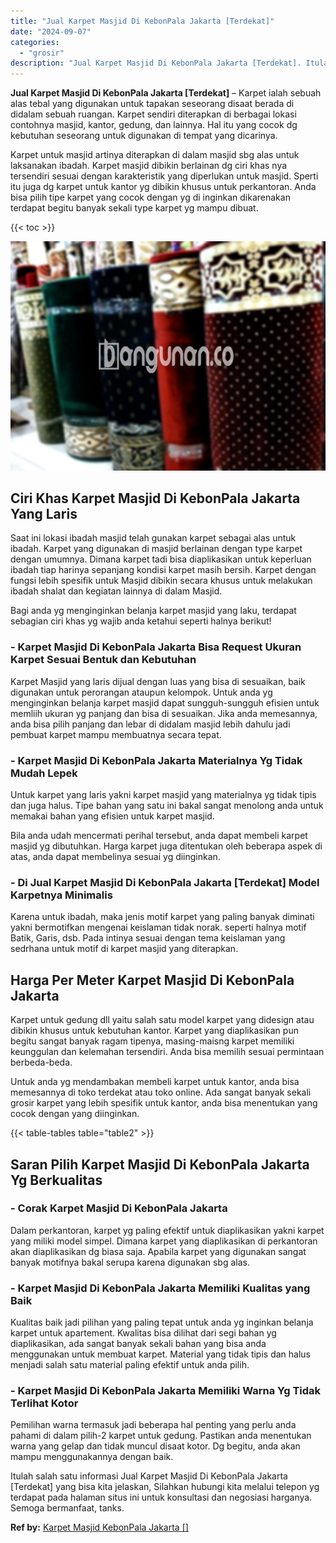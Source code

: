 ```yaml
---
title: "Jual Karpet Masjid Di KebonPala Jakarta [Terdekat]"
date: "2024-09-07"
categories: 
  - "grosir"
description: "Jual Karpet Masjid Di KebonPala Jakarta [Terdekat]. Itulah salah satu informasi Jual Karpet Masjid Di KebonPala Jakarta [Terdekat] yang bisa kita jelaskan,..."
---
```


**Jual Karpet Masjid Di KebonPala Jakarta \[Terdekat\]** – Karpet ialah sebuah alas tebal yang digunakan untuk tapakan seseorang disaat berada di didalam sebuah ruangan. Karpet sendiri diterapkan di berbagai lokasi contohnya masjid, kantor, gedung, dan lainnya. Hal itu yang cocok dg kebutuhan seseorang untuk digunakan di tempat yang dicarinya.

Karpet untuk masjid artinya diterapkan di dalam masjid sbg alas untuk laksanakan ibadah. Karpet masjid dibikin berlainan dg ciri khas nya tersendiri sesuai dengan karakteristik yang diperlukan untuk masjid. Sperti itu juga dg karpet untuk kantor yg dibikin khusus untuk perkantoran. Anda bisa pilih tipe karpet yang cocok dengan yg di inginkan dikarenakan terdapat begitu banyak sekali type karpet yg mampu dibuat.

{{< toc >}}

![Jual Karpet Masjid Di KebonPala Jakarta [Terdekat]](/images/grosir-karpet-murah-52.png)

## Ciri Khas Karpet Masjid Di KebonPala Jakarta Yang Laris

Saat ini lokasi ibadah masjid telah gunakan karpet sebagai alas untuk ibadah. Karpet yang digunakan di masjid berlainan dengan type karpet dengan umumnya. Dimana karpet tadi bisa diaplikasikan untuk keperluan ibadah tiap harinya sepanjang kondisi karpet masih bersih. Karpet dengan fungsi lebih spesifik untuk Masjid dibikin secara khusus untuk melakukan ibadah shalat dan kegiatan lainnya di dalam Masjid.

Bagi anda yg menginginkan belanja karpet masjid yang laku, terdapat sebagian ciri khas yg wajib anda ketahui seperti halnya berikut!

### \- Karpet Masjid Di KebonPala Jakarta Bisa Request Ukuran Karpet Sesuai Bentuk dan Kebutuhan

Karpet Masjid yang laris dijual dengan luas yang bisa di sesuaikan, baik digunakan untuk perorangan ataupun kelompok. Untuk anda yg menginginkan belanja karpet masjid dapat sungguh-sungguh efisien untuk memliih ukuran yg panjang dan bisa di sesuaikan. Jika anda memesannya, anda bisa pilih panjang dan lebar di didalam masjid lebih dahulu jadi pembuat karpet mampu membuatnya secara tepat.

### \- Karpet Masjid Di KebonPala Jakarta Materialnya Yg Tidak Mudah Lepek

Untuk karpet yang laris yakni karpet masjid yang materialnya yg tidak tipis dan juga halus. Tipe bahan yang satu ini bakal sangat menolong anda untuk memakai bahan yang efisien untuk karpet masjid.

Bila anda udah mencermati perihal tersebut, anda dapat membeli karpet masjid yg dibutuhkan. Harga karpet juga ditentukan oleh beberapa aspek di atas, anda dapat membelinya sesuai yg diinginkan.

### \- Di Jual Karpet Masjid Di KebonPala Jakarta \[Terdekat\] Model Karpetnya Minimalis

Karena untuk ibadah, maka jenis motif karpet yang paling banyak diminati yakni bermotifkan mengenai keislaman tidak norak. seperti halnya motif Batik, Garis, dsb. Pada intinya sesuai dengan tema keislaman yang sedrhana untuk motif di karpet masjid yang diterapkan.

## Harga Per Meter Karpet Masjid Di KebonPala Jakarta

Karpet untuk gedung dll yaitu salah satu model karpet yang didesign atau dibikin khusus untuk kebutuhan kantor. Karpet yang diaplikasikan pun begitu sangat banyak ragam tipenya, masing-maisng karpet memiliki keunggulan dan kelemahan tersendiri. Anda bisa memilih sesuai permintaan berbeda-beda.

Untuk anda yg mendambakan membeli karpet untuk kantor, anda bisa memesannya di toko terdekat atau toko online. Ada sangat banyak sekali grosir karpet yang lebih spesifik untuk kantor, anda bisa menentukan yang cocok dengan yang diinginkan.

{{< table-tables table="table2" >}}

## Saran Pilih Karpet Masjid Di KebonPala Jakarta Yg Berkualitas

### \- Corak Karpet Masjid Di KebonPala Jakarta

Dalam perkantoran, karpet yg paling efektif untuk diaplikasikan yakni karpet yang miliki model simpel. Dimana karpet yang diaplikasikan di perkantoran akan diaplikasikan dg biasa saja. Apabila karpet yang digunakan sangat banyak motifnya bakal serupa karena digunakan sbg alas.

### \- Karpet Masjid Di KebonPala Jakarta Memiliki Kualitas yang Baik

Kualitas baik jadi pilihan yang paling tepat untuk anda yg inginkan belanja karpet untuk apartement. Kwalitas bisa dilihat dari segi bahan yg diaplikasikan, ada sangat banyak sekali bahan yang bisa anda menggunakan untuk membuat karpet. Material yang tidak tipis dan halus menjadi salah satu material paling efektif untuk anda pilih.

### \- Karpet Masjid Di KebonPala Jakarta Memiliki Warna Yg Tidak Terlihat Kotor

Pemilihan warna termasuk jadi beberapa hal penting yang perlu anda pahami di dalam pilih-2 karpet untuk gedung. Pastikan anda menentukan warna yang gelap dan tidak muncul disaat kotor. Dg begitu, anda akan mampu menggunakannya dengan baik.

Itulah salah satu informasi Jual Karpet Masjid Di KebonPala Jakarta \[Terdekat\] yang bisa kita jelaskan, Silahkan hubungi kita melalui telepon yg terdapat pada halaman situs ini untuk konsultasi dan negosiasi harganya. Semoga bermanfaat, tanks.

**Ref by:**  [Karpet Masjid KebonPala Jakarta []](https://id.wikipedia.org/wiki/Karpet)
